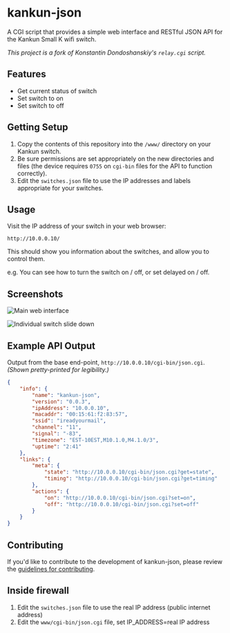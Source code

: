 # kankun-json

A CGI script that provides a simple web interface and RESTful JSON API for the Kankun Small K wifi switch.

_This project is a fork of Konstantin Dondoshanskiy's `relay.cgi` script._

## Features

* Get current status of switch
* Set switch to on
* Set switch to off

## Getting Setup

1. Copy the contents of this repository into the `/www/` directory on your Kankun switch.
2. Be sure permissions are set appropriately on the new directories and files (the device requires `0755` on `cgi-bin` files for the API to function correctly).
3. Edit the `switches.json` file to use the IP addresses and labels appropriate for your switches.

## Usage

Visit the IP address of your switch in your web browser:

`http://10.0.0.10/`

This should show you information about the switches, and allow you to control them.

e.g.
You can see how to turn the switch on / off, or set delayed on / off.

## Screenshots

![Main web interface](https://cldup.com/5D7vMF0lTd-1200x1200.png)

![Individual switch slide down](https://cldup.com/IWUIAjr2pJ-1200x1200.png)

## Example API Output

Output from the base end-point, `http://10.0.0.10/cgi-bin/json.cgi`. _(Shown pretty-printed for legibility.)_

```json
{
    "info": {
        "name": "kankun-json",
        "version": "0.0.3",
        "ipAddress": "10.0.0.10",
        "macaddr": "00:15:61:f2:83:57",
        "ssid": "ireadyourmail",
        "channel": "11",
        "signal": "-83",
        "timezone": "EST-10EST,M10.1.0,M4.1.0/3",
        "uptime": "2:41"
    },
    "links": {
        "meta": {
            "state": "http://10.0.0.10/cgi-bin/json.cgi?get=state",
            "timing": "http://10.0.0.10/cgi-bin/json.cgi?get=timing"
        },
        "actions": {
            "on": "http://10.0.0.10/cgi-bin/json.cgi?set=on",
            "off": "http://10.0.0.10/cgi-bin/json.cgi?set=off"
        }
    }
}
```

## Contributing

If you'd like to contribute to the development of kankun-json, please review the [guidelines for contributing](https://github.com/homedash/kankun-json/blob/master/CONTRIBUTING.md).



## Inside firewall

1. Edit the `switches.json` file to use the real IP address (public internet address)
2. Edit the `www/cgi-bin/json.cgi` file, set IP_ADDRESS=real IP address
